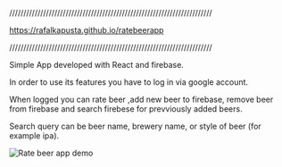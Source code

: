////////////////////////////////////////////////////////////////////////

https://rafalkapusta.github.io/ratebeerapp 

////////////////////////////////////////////////////////////////////////

Simple App developed with React and firebase. 

In order to use its features you have to log in via google account.

When logged you can rate beer ,add new beer to firebase, remove beer from firebase
and search firebese for prevviously added beers.

Search query can be beer name, brewery name, or style of beer (for example ipa).

![Rate beer app demo](rateBeer.gif)